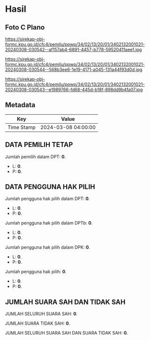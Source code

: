 # Hasil

## Foto C Plano

https://sirekap-obj-formc.kpu.go.id/cfc4/pemilu/ppwp/34/02/13/20/01/3402132001021-20240308-030542--af157ab4-6891-4457-b778-59520411aee1.jpg

https://sirekap-obj-formc.kpu.go.id/cfc4/pemilu/ppwp/34/02/13/20/01/3402132001021-20240308-030544--568b3ee6-1e19-4171-a045-131a44f93d0d.jpg

https://sirekap-obj-formc.kpu.go.id/cfc4/pemilu/ppwp/34/02/13/20/01/3402132001021-20240308-030543--e1989766-fd68-445d-b18f-898dd9b4fa07.jpg


## Metadata

| Key        | Value               |
| ---------- | ------------------- |
| Time Stamp | 2024-03-08 04:00:00 |


## DATA PEMILIH TETAP

Jumlah pemilih dalam DPT: **0**.
 * L: **0**.
 * P: **0**.

## DATA PENGGUNA HAK PILIH

Jumlah pengguna hak pilih dalam DPT: **0**.
 * L: **0**.
 * P: **0**.

Jumlah pengguna hak pilih dalam DPTb: **0**.
 * L: **0**.
 * P: **0**.

Jumlah pengguna hak pilih dalam DPK: **0**.
 * L: **0**.
 * P: **0**.

Jumlah pengguna hak pilih: **0**.
 * L: **0**.
 * P: **0**.

## JUMLAH SUARA SAH DAN TIDAK SAH

JUMLAH SELURUH SUARA SAH: **0**.

JUMLAH SUARA TIDAK SAH: **0**.

JUMLAH SELURUH SUARA SAH DAN SUARA TIDAK SAH: **0**.



